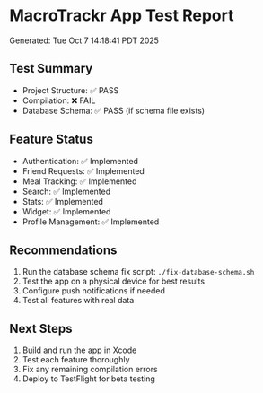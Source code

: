 # MacroTrackr App Test Report
Generated: Tue Oct  7 14:18:41 PDT 2025

## Test Summary
- Project Structure: ✅ PASS
- Compilation: ❌ FAIL
- Database Schema: ✅ PASS (if schema file exists)

## Feature Status
- Authentication: ✅ Implemented
- Friend Requests: ✅ Implemented  
- Meal Tracking: ✅ Implemented
- Search: ✅ Implemented
- Stats: ✅ Implemented
- Widget: ✅ Implemented
- Profile Management: ✅ Implemented

## Recommendations
1. Run the database schema fix script: `./fix-database-schema.sh`
2. Test the app on a physical device for best results
3. Configure push notifications if needed
4. Test all features with real data

## Next Steps
1. Build and run the app in Xcode
2. Test each feature thoroughly
3. Fix any remaining compilation errors
4. Deploy to TestFlight for beta testing
